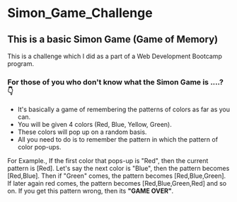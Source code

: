 # Simon_Game_Challenge
## This is a basic Simon Game (Game of Memory)

This is a challenge which I did as a part of a Web Development Bootcamp program.

### For those of you who don't know what the Simon Game is ....? 👇
* It's basically a game of remembering the patterns of colors as far as you can.
* You will be given 4 colors (Red, Blue, Yellow, Green).
* These colors will pop up on a random basis.
* All you need to do is to remember the pattern in which the pattern of color pop-ups.

For Example., If the first color that pops-up is "Red", then the current pattern is [Red]. Let's say the next color is "Blue", then the pattern becomes [Red,Blue]. Then if "Green" comes, the pattern becomes [Red,Blue,Green]. If later again red comes, the pattern becomes [Red,Blue,Green,Red] and so on.
If you get this pattern wrong, then its **"GAME OVER"**.
